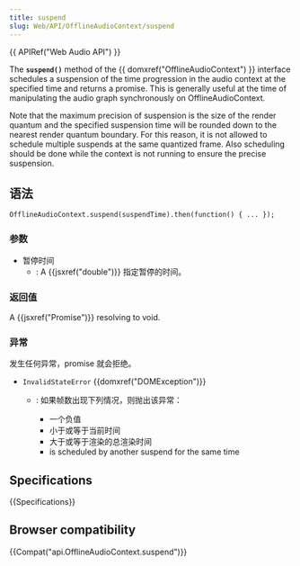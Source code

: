 ```yaml
---
title: suspend
slug: Web/API/OfflineAudioContext/suspend
---
```


{{ APIRef("Web Audio API") }}

The **`suspend()`** method of the {{ domxref("OfflineAudioContext") }} interface schedules a suspension of the time progression in the audio context at the specified time and returns a promise. This is generally useful at the time of manipulating the audio graph synchronously on OfflineAudioContext.

Note that the maximum precision of suspension is the size of the render quantum and the specified suspension time will be rounded down to the nearest render quantum boundary. For this reason, it is not allowed to schedule multiple suspends at the same quantized frame. Also scheduling should be done while the context is not running to ensure the precise suspension.

## 语法

```plain
OfflineAudioContext.suspend(suspendTime).then(function() { ... });
```

### 参数

- 暂停时间
  - : A {{jsxref("double")}} 指定暂停的时间。

### 返回值

A {{jsxref("Promise")}} resolving to void.

### 异常

发生任何异常，promise 就会拒绝。

- `InvalidStateError` {{domxref("DOMException")}}

  - : 如果帧数出现下列情况，则抛出该异常：

    - 一个负值
    - 小于或等于当前时间
    - 大于或等于渲染的总渲染时间
    - is scheduled by another suspend for the same time

## Specifications

{{Specifications}}

## Browser compatibility

{{Compat("api.OfflineAudioContext.suspend")}}
